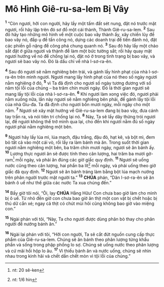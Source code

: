# Mô Hình Giê-ru-sa-lem Bị Vây
<sup><b>1</b></sup> “Còn ngươi, hỡi con người, hãy lấy một tấm đất sét nung, đặt nó trước mặt ngươi, rồi hãy lập trên đó sơ đồ một cái thành, Thành Giê-ru-sa-lem. <sup><b>2</b></sup> Sau đó hãy tạo những mô hình về một cuộc bao vây thành ấy, xây chiến lũy để bao vây nó, đắp ụ để tấn công nó, dựng các doanh trại để tiến đánh nó, đặt các phiến gỗ nặng để công phá chung quanh nó. <sup><b>3</b></sup> Sau đó hãy lấy một chảo sắt đặt ở giữa ngươi và thành để làm một bức tường sắt; rồi hãy quay mặt ngươi hướng về nó để chống lại nó, đặt nó ở trong tình trạng bị bao vây, và ngươi sẽ bao vây nó. Đó là dấu chỉ về nhà I-sơ-ra-ên.

<sup><b>4</b></sup> Sau đó ngươi sẽ nằm nghiêng bên trái, và gánh lấy hình phạt của nhà I-sơ-ra-ên trên mình ngươi. Ngươi mang lấy hình phạt của nó theo số ngày ngươi nằm nghiêng ở đó, <sup><b>5</b></sup> vì Ta đã định cho ngươi số ngày tương đương với số năm tội lỗi của chúng – ba trăm chín mươi ngày. Đó là thời gian ngươi sẽ mang lấy tội lỗi của nhà I-sơ-ra-ên. <sup><b>6</b></sup> Khi ngươi làm xong việc đó, ngươi phải nằm xuống nữa, lần này ngươi sẽ nằm nghiêng bên phải, để gánh lấy tội lỗi của nhà Giu-đa. Ta đã định cho ngươi bốn mươi ngày, mỗi ngày cho một năm. <sup><b>7</b></sup> Ngươi sẽ xây mặt hướng về Giê-ru-sa-lem đang bị bao vây, đưa cánh tay trần ra, và nói tiên tri chống lại nó. <sup><b>8</b></sup> Này, Ta sẽ lấy dây thừng trói ngươi lại, để ngươi không thể trở mình qua lại, cho đến khi ngươi nằm đủ số ngày ngươi phải nằm nghiêng một bên.

<sup><b>9</b></sup> Ngươi hãy lấy lúa mì, lúa mạch, đậu trắng, đậu đỏ, hạt kê, và bột mì, đem bỏ tất cả vào một cái vò, rồi lấy ra làm bánh mà ăn. Trong suốt thời gian ngươi nằm nghiêng một bên, ba trăm chín mươi ngày, ngươi sẽ ăn bánh ấy. <sup><b>10</b></sup> Lương thực ngươi ăn sẽ được tính theo cân lượng, hai trăm ba mươi gờ-ram[^1-195efe9f-32b8-4431-b389-5f39219cbbf9] mỗi ngày, và phải ăn đúng các giờ giấc quy định. <sup><b>11</b></sup> Ngươi sẽ uống nước cũng theo cân lượng, hai phần ba lít[^2-195efe9f-32b8-4431-b389-5f39219cbbf9] mỗi ngày, và phải uống theo giờ giấc đã quy định. <sup><b>12</b></sup> Ngươi sẽ ăn bánh tráng làm bằng bột lúa mạch nướng trên phân người trước mặt người ta.” <sup><b>13</b></sup> **CHÚA** phán, “Dân I-sơ-ra-ên sẽ ăn bánh ô uế như thế giữa các nước Ta xua chúng đến.”

<sup><b>14</b></sup> Bấy giờ tôi nói, “Ôi, lạy **CHÚA** Hằng Hữu! Con chưa bao giờ làm cho mình bị ô uế. Từ nhỏ đến giờ con chưa bao giờ ăn thịt một con vật bị chết hoặc bị thú dữ cắn xé; ngay cả thịt có chút mùi hôi cũng không bao giờ vào miệng con.”

<sup><b>15</b></sup> Ngài phán với tôi, “Này, Ta cho ngươi được dùng phân bò thay cho phân người để nướng bánh ăn.”

<sup><b>16</b></sup> Ngài lại phán với tôi, “Hỡi con người, Ta sẽ cắt đứt nguồn cung cấp thực phẩm của Giê-ru-sa-lem. Chúng sẽ ăn bánh theo phân lượng từng khẩu phần và sống trong phập phồng lo sợ. Chúng sẽ uống nước theo phân lượng và cứ mãi hồi hộp lo âu. <sup><b>17</b></sup> Vì thiếu bánh ăn và nước uống, chúng sẽ nhìn nhau trong kinh hãi và chết dần chết mòn vì tội lỗi của chúng.”

[^1-195efe9f-32b8-4431-b389-5f39219cbbf9]: nt: 20 sê-ken
[^2-195efe9f-32b8-4431-b389-5f39219cbbf9]: nt: 1/6 hin
